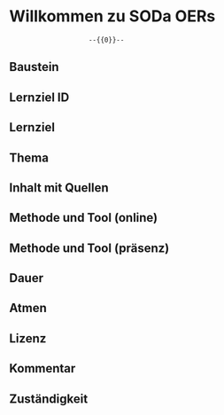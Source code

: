 <!--

author: Canan Hastik  
email:    
version:  v1
language: DE

icon:     https://raw.githubusercontent.com/chastik/Beratung_Dateityp_Bild/refs/heads/main/SODa-Logo_full.svg

link:     https://github.com/chastik/Spielplatz/blob/main/soda.css

comment:  WissKi SODA OERs

-->

  Willkommen zu SODa OERs 
==========================

                        --{{0}}--

## Baustein	

## Lernziel ID	

## Lernziel	

## Thema	

## Inhalt mit Quellen	

## Methode und Tool (online)	

## Methode und Tool (präsenz)	

## Dauer	

## Atmen	

## Lizenz

## Kommentar

## Zuständigkeit																	
															
															
